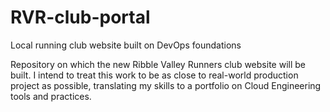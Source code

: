 # RVR-club-portal
Local running club website built on DevOps foundations

Repository on which the new Ribble Valley Runners club website will be built. I intend to treat this work to be as close to real-world production project as possible, translating my skills to a portfolio on Cloud Engineering tools and practices.



